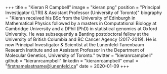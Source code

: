 +++
title = "Kieran R Campbell"
image = "kieran.png"
position = "Principal Investigator (LTRI) & Assistant Professor (University of Toronto)"
biography = "Kieran received his BSc from the University of Edinburgh in Mathematical Physics followed by a masters in Computational Biology at Cambridge University and a DPhil (PhD) in statistical genomics at Oxford University. He was subsequently a Banting postdoctoral fellow at the University of British Columbia and BC Cancer Agency (2017-2019). He is now Principal Investigator & Scientist at the Lunenfeld-Tanenbaum Research Institute and an Assistant Professor in the Department of Molecular Genetics, University of Toronto."
twitter = "kieranrcampbell"
github = "kieranrcampbell"
linkedin = "kieranrcampbell"
email = "firstnamelastname@lunenfeld.ca"
date = 2020-01-09
+++